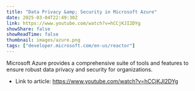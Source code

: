 ```yaml
---
title: "Data Privacy &amp; Security in Microsoft Azure"
date: 2025-03-04T22:49:30Z
link: https://www.youtube.com/watch?v=hCCjKJI2DYg
showShare: false
showReadTime: false
thumbnail: images/azure.png
tags: ["developer.microsoft.com/en-us/reactor"]
---
```

Microsoft Azure provides a comprehensive suite of tools and features to ensure robust data privacy and security for organizations.

- Link to article: https://www.youtube.com/watch?v=hCCjKJI2DYg